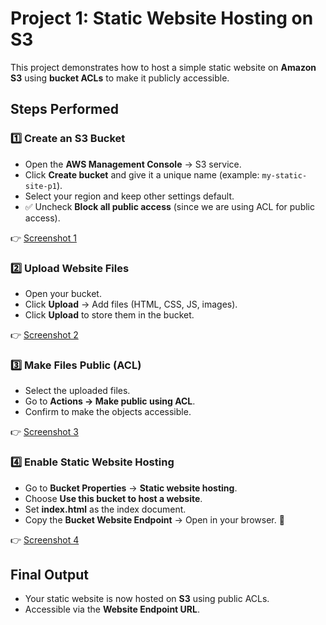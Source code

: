 # Project 1: Static Website Hosting on S3 

This project demonstrates how to host a simple static website on **Amazon S3** using **bucket ACLs** to make it publicly accessible.

##  Steps Performed

### 1️⃣ Create an S3 Bucket
- Open the **AWS Management Console** → S3 service.  
- Click **Create bucket** and give it a unique name (example: `my-static-site-p1`).  
- Select your region and keep other settings default.  
- ✅ Uncheck **Block all public access** (since we are using ACL for public access).  

👉 [Screenshot 1](https://github.com/Varunkumarmaroju/Aws-Projects/raw/main/S3/Projects/P1/Images/Screenshot%202025-08-25%20010307.png)

### 2️⃣ Upload Website Files
- Open your bucket.  
- Click **Upload** → Add files (HTML, CSS, JS, images).  
- Click **Upload** to store them in the bucket.  

👉 [Screenshot 2](https://github.com/Varunkumarmaroju/Aws-Projects/raw/main/S3/Projects/P1/Images/Screenshot%202025-08-25%20010330.png)

### 3️⃣ Make Files Public (ACL)
- Select the uploaded files.  
- Go to **Actions → Make public using ACL**.  
- Confirm to make the objects accessible.  

👉 [Screenshot 3](https://github.com/Varunkumarmaroju/Aws-Projects/raw/main/S3/Projects/P1/Images/Screenshot%202025-08-25%20010351.png)

### 4️⃣ Enable Static Website Hosting
- Go to **Bucket Properties** → **Static website hosting**.  
- Choose **Use this bucket to host a website**.  
- Set **index.html** as the index document.  
- Copy the **Bucket Website Endpoint** → Open in your browser. 🎉  

👉 [Screenshot 4](https://github.com/Varunkumarmaroju/Aws-Projects/raw/main/S3/Projects/P1/Images/Screenshot%202025-08-25%20010425.png)

##  Final Output
- Your static website is now hosted on **S3** using public ACLs.  
- Accessible via the **Website Endpoint URL**.  
